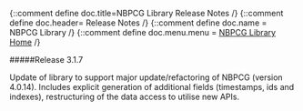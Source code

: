{::comment define doc.title=NBPCG Library Release Notes /}
{::comment define doc.header= Release Notes /}
{::comment define doc.name = NBPCG Library /}
{::comment define doc.menu.menu = [NBPCG Library Home](index.html) /}

#####Release 3.1.7

Update of library to support major update/refactoring of NBPCG (version 4.0.14).
Includes explicit generation of additional fields (timestamps, ids and indexes), restructuring of the data access to utilise new APIs.